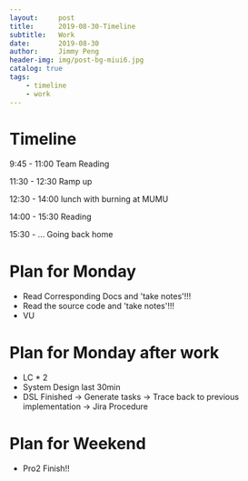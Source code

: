 ```yaml
---
layout:     post
title:      2019-08-30-Timeline
subtitle:   Work
date:       2019-08-30
author:     Jimmy Peng
header-img: img/post-bg-miui6.jpg
catalog: true
tags:
    - timeline
    - work
---
```


# Timeline

9:45 - 11:00 Team Reading

11:30 - 12:30 Ramp up

12:30 - 14:00 lunch with burning at MUMU

14:00 - 15:30 Reading

15:30 - ... Going back home

# Plan for Monday
- Read Corresponding Docs and 'take notes'!!!
- Read the source code and 'take notes'!!!
- VU

# Plan for Monday after work
- LC * 2
- System Design last 30min
- DSL Finished -> Generate tasks -> Trace back to previous implementation -> Jira Procedure

# Plan for Weekend
- Pro2 Finish!!